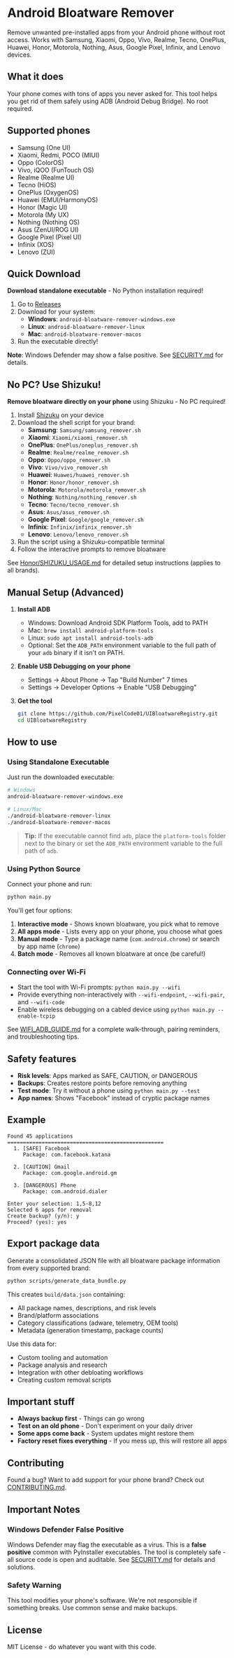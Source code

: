 # Android Bloatware Remover

Remove unwanted pre-installed apps from your Android phone without root access. Works with Samsung, Xiaomi, Oppo, Vivo, Realme, Tecno, OnePlus, Huawei, Honor, Motorola, Nothing, Asus, Google Pixel, Infinix, and Lenovo devices.

## What it does

Your phone comes with tons of apps you never asked for. This tool helps you get rid of them safely using ADB (Android Debug Bridge). No root required.

## Supported phones

- Samsung (One UI)
- Xiaomi, Redmi, POCO (MIUI) 
- Oppo (ColorOS)
- Vivo, iQOO (FunTouch OS)
- Realme (Realme UI)
- Tecno (HiOS)
- OnePlus (OxygenOS)
- Huawei (EMUI/HarmonyOS)
- Honor (Magic UI)
- Motorola (My UX)
- Nothing (Nothing OS)
- Asus (ZenUI/ROG UI)
- Google Pixel (Pixel UI)
- Infinix (XOS)
- Lenovo (ZUI)

## Quick Download

**Download standalone executable** - No Python installation required!

1. Go to [Releases](https://github.com/PixelCode01/UIBloatwareRegistry/releases)
2. Download for your system:
   - **Windows**: `android-bloatware-remover-windows.exe`
   - **Linux**: `android-bloatware-remover-linux`
   - **Mac**: `android-bloatware-remover-macos`
3. Run the executable directly!

**Note**: Windows Defender may show a false positive. See [SECURITY.md](SECURITY.md) for details.

## No PC? Use Shizuku!

**Remove bloatware directly on your phone** using Shizuku - No PC required!

1. Install [Shizuku](https://github.com/RikkaApps/Shizuku/releases) on your device
2. Download the shell script for your brand:
   - **Samsung**: `Samsung/samsung_remover.sh`
   - **Xiaomi**: `Xiaomi/xiaomi_remover.sh`
   - **OnePlus**: `OnePlus/oneplus_remover.sh`
   - **Realme**: `Realme/realme_remover.sh`
   - **Oppo**: `Oppo/oppo_remover.sh`
   - **Vivo**: `Vivo/vivo_remover.sh`
   - **Huawei**: `Huawei/huawei_remover.sh`
   - **Honor**: `Honor/honor_remover.sh`
   - **Motorola**: `Motorola/motorola_remover.sh`
   - **Nothing**: `Nothing/nothing_remover.sh`
   - **Tecno**: `Tecno/tecno_remover.sh`
   - **Asus**: `Asus/asus_remover.sh`
   - **Google Pixel**: `Google/google_remover.sh`
   - **Infinix**: `Infinix/infinix_remover.sh`
   - **Lenovo**: `Lenovo/lenovo_remover.sh`
3. Run the script using a Shizuku-compatible terminal
4. Follow the interactive prompts to remove bloatware

See [Honor/SHIZUKU_USAGE.md](Honor/SHIZUKU_USAGE.md) for detailed setup instructions (applies to all brands).

## Manual Setup (Advanced)

1. **Install ADB**
   - Windows: Download Android SDK Platform Tools, add to PATH
   - Mac: `brew install android-platform-tools`
   - Linux: `sudo apt install android-tools-adb`
   - Optional: Set the `ADB_PATH` environment variable to the full path of your `adb` binary if it isn't on PATH.

2. **Enable USB Debugging on your phone**
   - Settings -> About Phone -> Tap "Build Number" 7 times
   - Settings -> Developer Options -> Enable "USB Debugging"

3. **Get the tool**
   ```bash
   git clone https://github.com/PixelCode01/UIBloatwareRegistry.git
   cd UIBloatwareRegistry
   ```

## How to use

### Using Standalone Executable
Just run the downloaded executable:
```bash
# Windows
android-bloatware-remover-windows.exe

# Linux/Mac
./android-bloatware-remover-linux
./android-bloatware-remover-macos
```

> **Tip:** If the executable cannot find `adb`, place the `platform-tools` folder next to the binary or set the `ADB_PATH` environment variable to the full path of `adb`.

### Using Python Source
Connect your phone and run:
```bash
python main.py
```

You'll get four options:

1. **Interactive mode** - Shows known bloatware, you pick what to remove
2. **All apps mode** - Lists every app on your phone, you choose what goes
3. **Manual mode** - Type a package name (`com.android.chrome`) or search by app name (`chrome`)
4. **Batch mode** - Removes all known bloatware at once (be careful!)

### Connecting over Wi-Fi

- Start the tool with Wi-Fi prompts: `python main.py --wifi`
- Provide everything non-interactively with `--wifi-endpoint`, `--wifi-pair`, and `--wifi-code`
- Enable wireless debugging on a cabled device using `python main.py --enable-tcpip`

See [WIFI_ADB_GUIDE.md](WIFI_ADB_GUIDE.md) for a complete walk-through, pairing reminders, and troubleshooting tips.

## Safety features

- **Risk levels**: Apps marked as SAFE, CAUTION, or DANGEROUS
- **Backups**: Creates restore points before removing anything
- **Test mode**: Try it without a phone using `python main.py --test`
- **App names**: Shows "Facebook" instead of cryptic package names

## Example

```
Found 45 applications
==================================================
  1. [SAFE] Facebook
     Package: com.facebook.katana
     
  2. [CAUTION] Gmail  
     Package: com.google.android.gm
     
  3. [DANGEROUS] Phone
     Package: com.android.dialer

Enter your selection: 1,5-8,12
Selected 6 apps for removal
Create backup? (y/n): y
Proceed? (yes): yes
```

## Export package data

Generate a consolidated JSON file with all bloatware package information from every supported brand:

```bash
python scripts/generate_data_bundle.py
```

This creates `build/data.json` containing:
- All package names, descriptions, and risk levels
- Brand/platform associations
- Category classifications (adware, telemetry, OEM tools)
- Metadata (generation timestamp, package counts)

Use this data for:
- Custom tooling and automation
- Package analysis and research
- Integration with other debloating workflows
- Creating custom removal scripts

## Important stuff

- **Always backup first** - Things can go wrong
- **Test on an old phone** - Don't experiment on your daily driver
- **Some apps come back** - System updates might restore them
- **Factory reset fixes everything** - If you mess up, this will restore all apps

## Contributing

Found a bug? Want to add support for your phone brand? Check out [CONTRIBUTING.md](CONTRIBUTING.md).

## Important Notes

### Windows Defender False Positive
Windows Defender may flag the executable as a virus. This is a **false positive** common with PyInstaller executables. The tool is completely safe - all source code is open and auditable. See [SECURITY.md](SECURITY.md) for details and solutions.

### Safety Warning
This tool modifies your phone's software. We're not responsible if something breaks. Use common sense and make backups.

## License

MIT License - do whatever you want with this code.